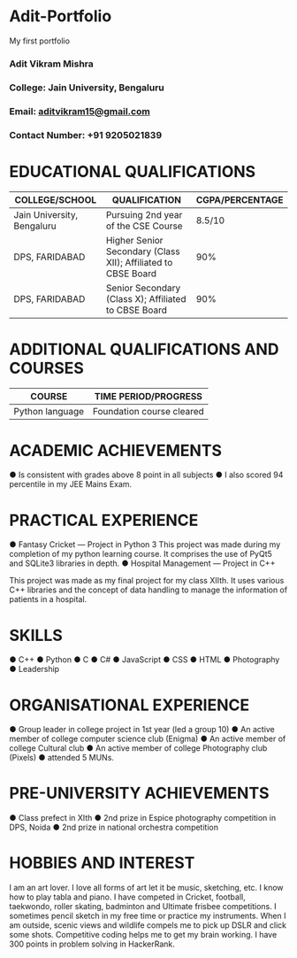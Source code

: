 # Adit-Portfolio
My first portfolio

### Adit Vikram Mishra 
### College: Jain University, Bengaluru 
### Email: aditvikram15@gmail.com
### Contact Number: +91 9205021839

# EDUCATIONAL QUALIFICATIONS
|COLLEGE/SCHOOL	            | QUALIFICATION                   	                              |CGPA/PERCENTAGE|
|---------------------------|-----------------------------------------------------------------|---------------|
|Jain University, Bengaluru	|Pursuing 2nd year of the CSE Course                              |	8.5/10        |
|DPS, FARIDABAD             |	Higher Senior Secondary (Class XII);  Affiliated to CBSE Board	|90%            |
|DPS, FARIDABAD             |	Senior Secondary (Class X); Affiliated to CBSE Board	          |90%            |

# ADDITIONAL QUALIFICATIONS AND COURSES
|COURSE         |	TIME PERIOD/PROGRESS       |
|---------------|----------------------------|
|Python language|		Foundation course cleared|





# ACADEMIC ACHIEVEMENTS
●	Is consistent with grades above 8 point in all subjects
●	I also scored 94 percentile in my JEE Mains Exam.

# PRACTICAL EXPERIENCE
●	Fantasy Cricket — Project in Python 3
This project was made during my completion of my python learning course. It comprises the use of PyQt5 and SQLite3 libraries in depth.
●	Hospital Management — Project in C++

This project was made as my final project for my class XIIth. It uses various C++ libraries and the concept of data handling to manage the information of patients in a hospital.


# SKILLS
●	C++
●	Python
●	C
●	C#
●	JavaScript
●	CSS
●	HTML
●	Photography
●	Leadership


# ORGANISATIONAL EXPERIENCE
●	Group leader in college project in 1st year (led a group 10)
●	An active member of college computer science club (Enigma)
●	An active member of college Cultural club
●	An active member of college Photography club (Pixels)
●	attended 5 MUNs.


# PRE-UNIVERSITY ACHIEVEMENTS
●	Class prefect in XIth
●	2nd prize in Espice photography competition in DPS, Noida
●	2nd prize in national orchestra competition

# HOBBIES AND INTEREST
I am an art lover. I love all forms of art let it be music, sketching, etc. I know how to play tabla and piano. I have competed in Cricket, football, taekwondo, roller skating, badminton and Ultimate frisbee competitions. I sometimes pencil sketch in my free time or practice my instruments. When I am outside, scenic views and wildlife compels me to pick up DSLR and click some shots. Competitive coding helps me to get my brain  working. I have 300 points in problem solving in HackerRank. 

